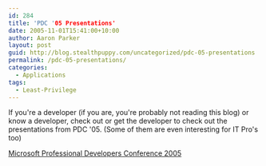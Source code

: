 ```yaml
---
id: 284
title: 'PDC '05 Presentations'
date: 2005-11-01T15:41:00+10:00
author: Aaron Parker
layout: post
guid: http://blog.stealthpuppy.com/uncategorized/pdc-05-presentations
permalink: /pdc-05-presentations/
categories:
  - Applications
tags:
  - Least-Privilege
---
```

If you're a developer (if you are, you're probably not reading this blog) or know a developer, check out or get the developer to check out the presentations from PDC '05. (Some of them are even interesting for IT Pro's too)

<p dir="ltr">
  <a href="http://microsoft.sitestream.com/PDC05/">Microsoft Professional Developers Conference 2005</a>
</p>